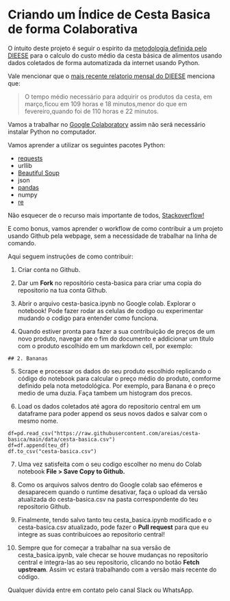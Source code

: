 

# Criando um Índice de Cesta Basica de forma Colaborativa 

O íntuito deste projeto é seguir o espirito da [metodologia definida pelo DIEESE](https://www.dieese.org.br/metodologia/metodologiaCestaBasica2016.pdf) para o calculo do custo médio da cesta básica de alimentos usando dados coletados de forma automatizada da internet usando Python. 

Vale mencionar que o [mais recente relatorio mensal do DIEESE](https://www.dieese.org.br/analisecestabasica/2021/202103cestabasica.pdf) menciona que:

>O tempo  médio  necessário  para  adquirir  os  produtos  da  cesta,  em março,ficou  em 109 horas e 18 minutos,menor do que em fevereiro,quando foi de 110 horas e 22 minutos.


Vamos a trabalhar no [Google Colaboratory](https://colab.research.google.com/notebooks/intro.ipynb#) assim não será necessário instalar Python no computador.

Vamos aprender a utilizar os seguintes pacotes Python:

* [requests](https://docs.python-requests.org/en/master/user/quickstart/)
* urllib
* [Beautiful Soup](https://beautiful-soup-4.readthedocs.io/en/latest/#quick-start)
* json
* [pandas](https://pandas.pydata.org/docs/getting_started/tutorials.html)
* numpy
* [re](https://docs.python.org/3/howto/regex.html)

Não esquecer de o recurso mais importante de todos, [Stackoverflow!](https://stackoverflow.com/questions/tagged/data-science)

E como bonus, vamos aprender o workflow de como contribuir a um projeto usando Github pela webpage, sem a necessidade de trabalhar na linha de comando.

Aqui seguem instruções de como contribuir:


1. Criar conta no Github.

2. Dar um **Fork** no repositório cesta-basica para criar uma copia do repositorio na tua conta Github.

3. Abrir o arquivo cesta-basica.ipynb no Google colab. Explorar o notebook! Pode fazer rodar as celulas de codigo ou experimentar mudando o codigo para entender como funciona. 

4. Quando estiver pronta para fazer a sua contribuição de preços de um novo produto, navegar ate o fim do documento e addicionar um titulo com o produto escolhido em um markdown cell, por exemplo:

`## 2. Bananas`


5. Scrape e processar os dados do seu produto escolhido replicando o código do notebook para calcular o preço médio do produto, comforme definido pela nota metodológica. Por exemplo, para Banana é o preço medio de uma duzia. Faça tambem um histogram dos precos.

6. Load os dados coletados até agora do repositorio central em um dataframe para poder append os seus novos dados e salvar com o mesmo nome.

```
df=pd.read_csv("https://raw.githubusercontent.com/areias/cesta-basica/main/data/cesta-basica.csv")   
df=df.append(teu_df)  
df.to_csv("cesta-basica.csv")  
```

7. Uma vez satisfeita com o seu codigo escolher no menu do Colab notebook **File > Save Copy to Github.**

8. Como os arquivos salvos dentro do Google colab sao efémeros e desaparecem quando o runtime desativar, faça o upload da versão atualizada do cesta-basica.csv na pasta correspondente do teu repositorio Github.

9. Finalmente, tendo salvo tanto teu cesta_basica.ipynb modificado e o cesta-basica.csv atualizado, pode fazer o **Pull request** para que eu integre as suas contribuicoes ao repositorio central!

10. Sempre que for começar a trabalhar na sua versão de cesta_basica.ipynb, vale checar se houve mudanças no repositorio central e integra-las ao seu repositorio, clicando no botão **Fetch upstream**. Assim vc estará trabalhando com a versão mais recente do código. 

Qualquer dúvida entre em contato pelo canal Slack ou WhatsApp.






